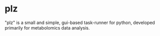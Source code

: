 # plz
"plz" is a small and simple, gui-based task-runner for python, developed primarily for metabolomics data analysis.
